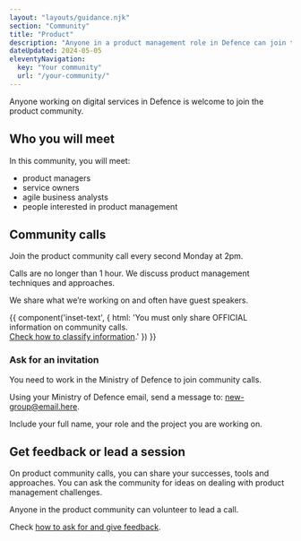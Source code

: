 ```yaml
---
layout: "layouts/guidance.njk"
section: "Community"
title: "Product"
description: "Anyone in a product management role in Defence can join the community. Find out how to get involved."
dateUpdated: 2024-05-05
eleventyNavigation:
  key: "Your community"
  url: "/your-community/"
---
```


Anyone working on digital services in Defence is welcome to join the product community.

## Who you will meet

In this community, you will meet:

- product managers
- service owners
- agile business analysts
- people interested in product management

## Community calls

Join the product community call every second Monday at 2pm.

Calls are no longer than 1 hour. We discuss product management techniques and approaches. 

We share what we’re working on and often have guest speakers.

{{ component('inset-text', {
  html: 'You must only share OFFICIAL information on community calls.<br><a href="/security-classifications/">Check how to classify information</a>.'
}) }}

### Ask for an invitation

You need to work in the Ministry of Defence to join community calls. 

Using your Ministry of Defence email, send a message to: [new-group@email.here](mailto:?subject=Join%2productUCD%20community%20calls). 

Include your full name, your role and the project you are working on.

## Get feedback or lead a session

On product community calls, you can share your successes, tools and approaches. You can ask the community for ideas on dealing with product management challenges. 

Anyone in the product community can volunteer to lead a call.    

Check [how to ask for and give feedback](/your-community/ask-for-and-give-feedback).
